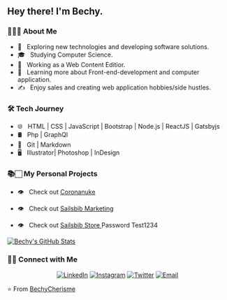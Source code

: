 <h2> Hey there! I'm Bechy.</h2>

<h3> 👨🏻‍💻 About Me </h3>

- 🤔 &nbsp; Exploring new technologies and developing software solutions.
- 🎓 &nbsp; Studying Computer Science. 
- 💼 &nbsp; Working as a Web Content Editior.
- 🌱 &nbsp; Learning more about Front-end-development and computer application.
- ✍️ &nbsp; Enjoy sales and creating web application hobbies/side hustles.

<h3>🛠 Tech Journey </h3>

- 🌐 &nbsp; HTML | CSS | JavaScript | Bootstrap | Node.js | ReactJS | Gatsbyjs
- 🛢 &nbsp; Php | GraphQl
- 🔧 &nbsp; Git | Markdown 
- 🖥 &nbsp; Illustrator| Photoshop | InDesign

<h3>📚🏻 My Personal Projects </h3>


- 👁 &nbsp; Check out <a href="https://www.coronanuke.com/" target="_blank"> Coronanuke</a>

- 👁 &nbsp; Check out <a href="https://sailsbib.netlify.app/" target="_blank"> Sailsbib Marketing </a>
 
- 👁 &nbsp; Check out <a href="https://sailsbibz.myshopify.com/" target="_blank"> Sailsbib Store </a> Password Test1234
 

[![Bechy's GitHub Stats](https://github-readme-stats.vercel.app/api?username=BechyCherisme&show_icons=true)](https://github.com/BechyCherisme)

<h3> 🤝🏻 Connect with Me </h3>

<p align="center">
<a href="https://www.linkedin.com/in/bechy-cherisme-40a678173/"><img alt="LinkedIn" src="https://img.shields.io/badge/LinkedIn-BechyCherisme-Red?style=flat-square&logo=linkedin"></a>
<a href="https://www.instagram.com/B_cdreams/"><img alt="Instagram" src="https://img.shields.io/badge/Instagram-BechyCherisme-Red?style=static-circle&logo=instagram"></a>
 <a href="https://www.twitter.com/B_cdreams/"><img alt="Twitter" src="https://img.shields.io/badge/Twitter-BechyCherisme-Red?style=static-circle&logo=twitter"></a>
<a href="mailto:bcherisme@hawkmail.hccfl.edu"><img alt="Email" src="https://img.shields.io/badge/Email-bcherisme@hawkmail.hccfl.edu-red?style=flat-square&logo=gmail"></a>
</p>


⭐️ From [BechyCherisme](https://github.com/BechyCherisme)
